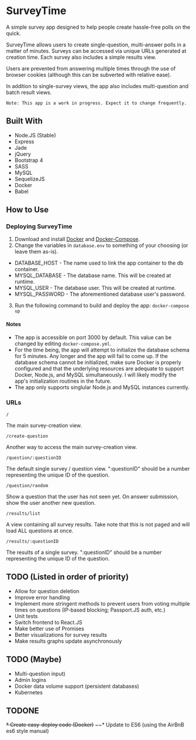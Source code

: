 # SurveyTimeA simple survey app designed to help people create hassle-free polls on the quick.SurveyTime allows users to create single-question, multi-answer polls in a matter of minutes. Surveys can be accessed viaunique URLs generated at creation time. Each survey also includes a simple results view.Users are prevented from answering multiple times through the use of browser cookies (although this can be subvertedwith relative ease).In addition to single-survey views, the app also includes multi-question and batch result views.```Note: This app is a work in progress. Expect it to change frequently.```## Built With* Node.JS (Stable)* Express* Jade* jQuery* Bootstrap 4* SASS* MySQL* SequelizeJS* Docker* Babel## How to Use### Deploying SurveyTime1. Download and install [Docker](https://www.docker.com/) and [Docker-Compose](https://docs.docker.com/compose/).2. Change the variables in `database.env` to something of your choosing (or leave them as-is).  * DATABASE_HOST - The name used to link the app container to the db container.  * MYSQL_DATABASE - The database name. This will be created at runtime.  * MYSQL_USER - The database user. This will be created at runtime.  * MYSQL_PASSWORD - The aforementioned database user's password.3. Run the following command to build and deploy the app:  `docker-compose up`#### Notes* The app is accessible on port 3000 by default. This value can be changed by editing `docker-compose.yml`.* For the time being, the app will attempt to initialize the database schema for 5 minutes. Any longer and the app will fail to come up. If the database schema cannot be initialized, make sure Docker is properly configured and that the underlying resources are adequate to support Docker, Node.js, and MySQL simultaneously. I will likely modify the app's initialization routines in the future.* The app only supports singlular Node.js and MySQL instances currently. ### URLs```/```The main survey-creation view.```/create-question```Another way to access the main survey-creation view.```/question/:questionID```The default single survey / question view. ":questionID" should be a number representing the unique ID of the question.```/question/random```Show a question that the user has not seen yet. On answer submission, show the user another new question.```/results/list```A view containing all survey results. Take note that this is not paged and will load ALL questions at once.```/results/:questionID```The results of a single survey. ":questionID" should be a number representing the unique ID of the question.## TODO (Listed in order of priority)* Allow for question deletion* Improve error handling* Implement more stringent methods to prevent users from voting multiple times on questions (IP-based blocking; Passport.JS auth, etc.)* Unit tests* Switch frontend to React.JS* Make better use of Promises* Better visualizations for survey results* Make results graphs update asynchronously## TODO (Maybe)* Multi-question input)* Admin logins* Docker data volume support (persistent databases)* Kubernetes## TODONE~~* Create easy-deploy code (Docker)~~~~* Update to ES6 (using the AirBnB es6 style manual)